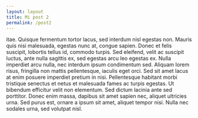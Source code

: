 ```yaml
---
layout: layout
title: Mi post 2
permalink: /post2
---
```


<p>itae. Quisque fermentum tortor lacus, sed interdum nisl egestas non. Mauris quis nisi malesuada, egestas nunc at, congue sapien.
Donec et felis suscipit, lobortis tellus id, commodo turpis. Sed eleifend, velit ac suscipit luctus, ante nulla sagittis ex, sed egestas arcu leo egestas ex. Nulla imperdiet arcu nulla, nec interdum ipsum condimentum sed. Aliquam lorem risus, fringilla non mattis pellentesque, iaculis eget orci. Sed sit amet lacus at enim posuere imperdiet pretium in nisi. Pellentesque habitant morbi tristique senectus et netus et malesuada fames ac turpis egestas. Ut bibendum efficitur velit non elementum. Sed dictum lacinia ante sed porttitor. Donec enim massa, dapibus sit amet sapien nec, aliquet ultricies urna. Sed purus est, ornare a ipsum sit amet, aliquet tempor nisi. Nulla nec sodales urna, sed volutpat nisl.</p>
